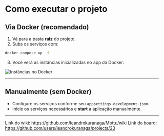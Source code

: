 # Como executar o projeto

## Via Docker (recomendado)

1. Vá para a pasta **raiz** do projeto.
2. Suba os serviços com:

```bash
docker-compose up -d
```

3. Você verá as instâncias inicializadas no app do Docker:

![Instâncias no Docker](https://github.com/user-attachments/assets/f93fb8f0-0da5-42a8-936e-568c876b02ce)

---

## Manualmente (sem Docker)

* Configure os serviços conforme seu `appsettings.development.json`.
* Inicie os serviços necessários e **start** a aplicação manualmente.

---

Link do wiki: https://github.com/leandrokuranaga/Mottu/wiki
Link do board: https://github.com/users/leandrokuranaga/projects/23
